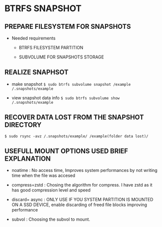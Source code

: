 # BTRFS SNAPSHOT

## PREPARE FILESYSTEM FOR SNAPSHOTS
- Needed requirements
 
  - BTRFS FILESYSTEM PARTITION
 
  - SUBVOLUME FOR SNAPSHOTS STORAGE

## REALIZE SNAPHSOT
- make snapshot
`$ sudo btrfs subvolume snapshot /example /.snapshots/example`

- view snapshot data info
`$ sudo btrfs subvolume show /.snapshots/example`

## RECOVER DATA LOST FROM THE SNAPSHOT DIRECTORY
`$ sudo rsync -avz /.snapshots/example/ /example(folder data lost)/`

## USEFULL MOUNT OPTIONS USED BRIEF EXPLANATION

 - noatime : No access time, Improves system performances by not writing time when the file was accesed

 - compress=zstd : Chosing the algorithm for compress. I have zstd as it has good compression level and speed
  
 - discard= async : ONLY USE IF YOU SYSTEM PARTITION IS MOUNTED ON A SSD DEVICE, enable discarding of freed file blocks improving performance

 - subvol : Choosing the subvol to mount.
 
 
